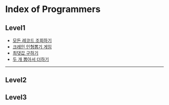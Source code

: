 # Index of Programmers
## Level1
- [모든 레코드 조회하기](level1/PG59034.sql)
- [크레인 인형뽑기 게임](level1/PG64061.java)
- [최댓값 구하기](level1/PG59415.sql)
- [두 개 뽑아서 더하기](level1/PG68644.java)
---
## Level2

## Level3